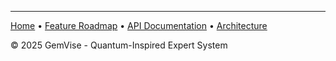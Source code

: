 ---
[Home](Home) • [Feature Roadmap](Feature-Roadmap) • [API Documentation](API-Documentation) • [Architecture](Architecture)

© 2025 GemVise - Quantum-Inspired Expert System
